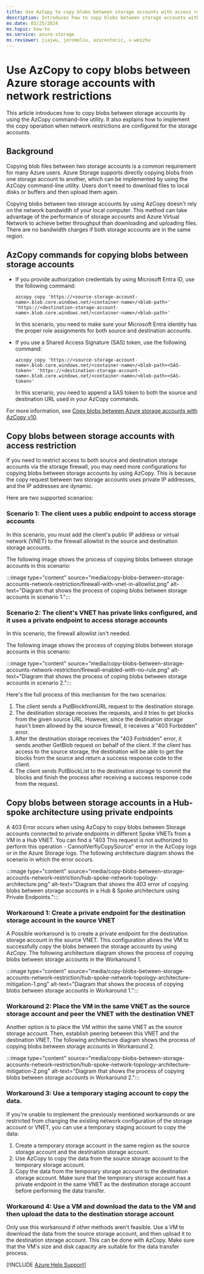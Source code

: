 ```yaml
---
title: Use AzCopy to copy blobs between storage accounts with access restriction
description: Introduces how to copy blobs between storage accounts with AzCopy and how to implement the copy operation when network restrictions are set for the storage accounts.
ms.date: 03/25/2024
ms.topic: how-to
ms.service: azure-storage
ms.reviewer: jiajwu, jeromeliu, azurestocic, v-weizhu
---
```

# Use AzCopy to copy blobs between Azure storage accounts with network restrictions

This article introduces how to copy blobs between storage accounts by using the AzCopy command-line utility. It also explains how to implement the copy operation when network restrictions are configured for the storage accounts.

## Background

Copying blob files between two storage accounts is a common requirement for many Azure users. Azure Storage supports directly copying blobs from one storage account to another, which can be implemented by using the AzCopy command-line utility. Users don't need to download files to local disks or buffers and then upload them again.

Copying blobs between two storage accounts by using AzCopy doesn't rely on the network bandwidth of your local computer. This method can take advantage of the performance of storage accounts and Azure Virtual Network to achieve better throughput than downloading and uploading files. There are no bandwidth charges if both storage accounts are in the same region.

## AzCopy commands for copying blobs between storage accounts

- If you provide authorization credentials by using Microsoft Entra ID, use the following command:

    ```azcopy
    azcopy copy 'https://<source-storage-account-name>.blob.core.windows.net/<container-name>/<blob-path>' 'https://<destination-storage-account-name>.blob.core.windows.net/<container-name>/<blob-path>'
    ```

    In this scenario, you need to make sure your Microsoft Entra identity has the proper role assignments for both source and destination accounts.

- If you use a Shared Access Signature (SAS) token, use the following command:

    ```azcopy
    azcopy copy 'https://<source-storage-account-name>.blob.core.windows.net/<container-name>/<blob-path><SAS-token>' 'https://<destination-storage-account-name>.blob.core.windows.net/<container-name>/<blob-path><SAS-token>'
    ```

    In this scenario, you need to append a SAS token to both the source and destination URL used in your AzCopy commands.

For more information, see [Copy blobs between Azure storage accounts with AzCopy v10](/azure/storage/common/storage-use-azcopy-blobs-copy).

## Copy blobs between storage accounts with access restriction

If you need to restrict access to both source and destination storage accounts via the storage firewall, you may need more configurations for copying blobs between storage accounts by using AzCopy. This is because the copy request between two storage accounts uses private IP addresses, and the IP addresses are dynamic.

Here are two supported scenarios:

### Scenario 1: The client uses a public endpoint to access storage accounts

In this scenario, you must add the client's public IP address or virtual network (VNET) to the firewall allowlist in the source and destination storage accounts.

The following image shows the process of copying blobs between storage accounts in this scenario:

:::image type="content" source="media/copy-blobs-between-storage-accounts-network-restriction/firewall-with-vnet-in-allowlist.png" alt-text="Diagram that shows the process of coping blobs between storage accounts in scenario 1.":::

### Scenario 2: The client's VNET has private links configured, and it uses a private endpoint to access storage accounts

In this scenario, the firewall allowlist isn't needed.

The following image shows the process of copying blobs between storage accounts in this scenario:

:::image type="content" source="media/copy-blobs-between-storage-accounts-network-restriction/firewall-enabled-with-no-rule.png" alt-text="Diagram that shows the process of coping blobs between storage accounts in scenario 2.":::

Here's the full process of this mechanism for the two scenarios:

1. The client sends a PutBlockfromURL request to the destination storage.
2. The destination storage receives the requests, and it tries to get blocks from the given source URL. However, since the destination storage hasn't been allowed by the source firewall, it receives a "403 Forbidden" error.
3. After the destination storage receives the "403 Forbidden" error, it sends another GetBlob request on behalf of the client. If the client has access to the source storage, the destination will be able to get the blocks from the source and return a success response code to the client.
4. The client sends PutBlockList to the destination storage to commit the blocks and finish the process after receiving a success response code from the request.

## Copy blobs between storage accounts in a Hub-spoke architecture using private endpoints
A 403 Error occurs when using AzCopy to copy blobs between Storage accounts connected to private endpoints in different Spoke VNETs from a VM in a Hub VNET. You can find a "403 This request is not authorized to perform this operation - CannotVerfiyCopySource" error in the AzCopy logs or in the Azure Storage logs. The following architecture diagram shows the scenario in which the error occurs.

:::image type="content" source="media/copy-blobs-between-storage-accounts-network-restriction/hub-spoke-network-topology-architecture.png" alt-text="Diagram that shows the 403 error of copying blobs between storage accounts in a Hub & Spoke architecture using Private Endpoints.":::

### Workaround 1: Create a private endpoint for the destination storage account in the source VNET
A Possible workaround is to create a private endpoint for the destination storage account in the source VNET. This configuration allows the VM to successfully copy the blobs between the storage accounts by using AzCopy. The following architecture diagram shows the process of copying blobs between storage accounts in the Workaround 1.

:::image type="content" source="media/copy-blobs-between-storage-accounts-network-restriction/hub-spoke-network-topology-architecture-mitigation-1.png" alt-text="Diagram that shows the process of copying blobs between storage accounts in Workaround 1.":::

### Workaround 2: Place the VM in the same VNET as the source storage account and peer the VNET with the destination VNET
Another option is to place the VM within the same VNET as the source storage account. Then, establish peering between this VNET and the destination VNET. The following architecture diagram shows the process of copying blobs between storage accounts in Workaround 2.

:::image type="content" source="media/copy-blobs-between-storage-accounts-network-restriction/hub-spoke-network-topology-architecture-mitigation-2.png" alt-text="Diagram that shows the process of copying blobs between storage accounts in Workaround 2.":::

### Workaround 3: Use a temporary staging account to copy the data.
If you're unable to implement the previously mentioned workarounds or are restricted from changing the existing network configuration of the storage account or VNET, you can use a temporary staging account to copy the data:

1. Create a temporary storage account in the same region as the source storage account and the destination storage account.
2. Use AzCopy to copy the data from the source storage account to the temporary storage account.
3. Copy the data from the temporary storage account to the destination storage account. Make sure that the temporary storage account has a private endpoint in the same VNET as the destination storage account before performing the data transfer.

### Workaround 4: Use a VM and download the data to the VM and then upload the data to the destination storage account
Only use this workaround if other methods aren't feasible. Use a VM to download the data from the source storage account, and then upload it to the destination storage account. This can be done with AzCopy. Make sure that the VM's size and disk capacity are suitable for the data transfer process.

[!INCLUDE [Azure Help Support](../../../includes/azure-help-support.md)]
